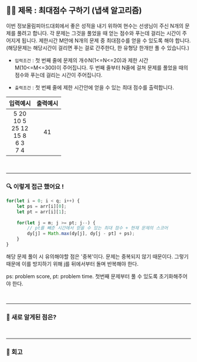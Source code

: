 ## ✍🏻 제목 : 최대점수 구하기 (냅색 알고리즘)

이번 정보올림피아드대회에서 좋은 성적을 내기 위하여 현수는 선생님이 주신 N개의 문제를 풀려고 합니다. 각 문제는 그것을 풀었을 때 얻는 점수와 푸는데 걸리는 시간이 주어지게 됩니다. 제한시간 M안에 N개의 문제 중 최대점수를 얻을 수 있도록 해야 합니다. (해당문제는 해당시간이 걸리면 푸는 걸로 간주한다, 한 유형당 한개만 풀 수 있습니다.)

- `입력조건` : 첫 번째 줄에 문제의 개수N(1<=N<=20)과 제한 시간 M(10<=M<=300)이 주어집니다. 두 번째 줄부터 N줄에 걸쳐 문제를 풀었을 때의 점수와 푸는데 걸리는 시간이 주어집니다.

- `출력조건` : 첫 번째 줄에 제한 시간안에 얻을 수 있는 최대 점수를 출력합니다.

|입력예시|출력예시|
|:------:|:----:|
|5 20</br>10 5</br>25 12</br>15 8</br>6 3</br>7 4|41|


</br>

---

### 🔍 이렇게 접근 했어요 !

```javascript
for(let i = 0; i < q; i++) {
    let ps = arr[i][0];
    let pt = arr[i][1];
    
    for(let j = m; j >= pt; j--) {
        // pt를 빼준 시간에서 얻을 수 있는 최대 점수 + 현재 문제의 스코어
        dy[j] = Math.max(dy[j], dy[j - pt] + ps);
    }
}
```
해당 문제 풀이 시 유의해야할 점은 '중복'이다. 문제는 중복되지 않기 때문이다. 그렇기 때문에 이를 방지하기 위해 j를 뒤에서부터 돌며 반복해야 한다.

ps: problem score, pt: problem time. 첫번째 문제부터 풀 수 있도록 초기화해주어야 한다.

</br>

---

### 🎉 새로 알게된 점은?


</br>

---

### 🐾 회고